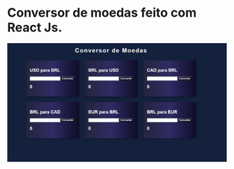 # Conversor de moedas feito com React Js.

[![Background image converter app](bgConversor.png)](https://conversormoedas-react.netlify.app/)